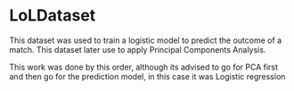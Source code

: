 # LoLDataset

This dataset was used to train a logistic model to predict the outcome of a match.
This dataset later use to apply Principal Components Analysis.

This work was done by this order, although its advised to go for PCA first and then go for the prediction model, in this case it was Logistic regression 
